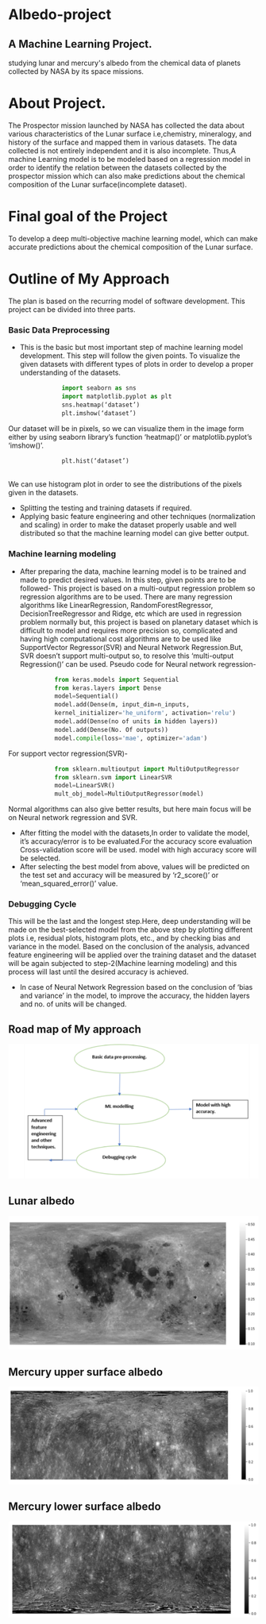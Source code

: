 # Albedo-project
## A Machine Learning Project.
studying lunar and mercury's albedo from the chemical data of planets collected by NASA by its space missions.

# About Project.
The Prospector mission launched by NASA has collected the data about various characteristics of the Lunar surface i.e,chemistry, mineralogy, and history of the surface and mapped them in various datasets. The data collected is not entirely independent and it is also incomplete.
Thus,A machine Learning model is to be modeled based on a regression model in order to identify the relation between the datasets collected by the prospector mission which can also make predictions about the chemical composition of the Lunar surface(incomplete dataset).

# Final goal of the Project
To develop a deep multi-objective machine learning model, which can make accurate predictions about the chemical composition of the Lunar surface.

# Outline of My Approach
The plan is based on the recurring model of software development. This project can be divided into three parts.
### Basic Data Preprocessing
- This is the basic but most important step of machine learning model development. This step will follow the given points.
To visualize the given datasets with different types of plots in order to develop a proper understanding of the datasets.
```Python
               import seaborn as sns
               import matplotlib.pyplot as plt
               sns.heatmap(‘dataset’)
               plt.imshow(‘dataset’) 
```
Our dataset will be in pixels, so we can visualize them in the image form either by using seaborn library’s function ‘heatmap()’ or matplotlib.pyplot’s ‘imshow()’.
```Python
               plt.hist(‘dataset’)
               
```
 We can use histogram plot in order to see the distributions of the pixels given in the datasets.
- Splitting the testing and training datasets if required.
- Applying basic feature engineering and other techniques (normalization and scaling) in order to make the dataset properly usable and well distributed so that the machine     learning model can give better output.

### Machine learning modeling
- After preparing the data, machine learning model is to be trained and made to predict desired values. In this step, given points are to be followed-
This project is based on a multi-output regression problem so regression algorithms are to be used. There are many regression algorithms like LinearRegression,       RandomForestRegressor, DecisionTreeRegressor and Ridge, etc which are used in regression problem normally but, this project is based on planetary dataset which is difficult to model and requires more precision so, complicated and having high computational cost algorithms are to be used like SupportVector Regressor(SVR) and Neural Network Regression.But, SVR doesn’t support multi-output so, to resolve this ‘multi-output Regression()’ can be used. Pseudo code for Neural network regression-
```python
             from keras.models import Sequential
             from keras.layers import Dense
             model=Sequential()
             model.add(Dense(m, input_dim=n_inputs,
             kernel_initializer='he_uniform', activation='relu')
             model.add(Dense(no of units in hidden layers))
             model.add(Dense(No. Of outputs))
             model.compile(loss='mae', optimizer='adam')
```

For support vector regression(SVR)-
             
```python
             from sklearn.multioutput import MultiOutputRegressor
             from sklearn.svm import LinearSVR
             model=LinearSVR()
             mult_obj_model=MultiOutputRegressor(model)
```
Normal algorithms can also give better results, but here main focus will be on Neural network regression and SVR.
- After fitting the model with the datasets,In order to validate the model, it’s accuracy/error is to be evaluated.For the accuracy score evaluation Cross-validation score will be used. model with high accuracy score will be selected.
- After selecting the best model from above, values will be predicted on the test set and accuracy will be measured by ‘r2_score()’ or ‘mean_squared_error()’ value.

### Debugging Cycle
This will be the last and the longest step.Here, deep understanding will be made on the best-selected model from the above step by plotting different plots i.e, residual plots, histogram plots, etc., and by checking bias and variance in the model. Based on the conclusion of the analysis, advanced feature engineering will be applied over the training dataset and the dataset will be again subjected to step-2(Machine learning modeling)  and this process will last until the desired accuracy is achieved.
- In case of Neural Network Regression based on the conclusion of ‘bias and variance’ in the model, to improve the accuracy, the hidden layers and no. of units will be changed.

## Road map of My approach
![image](https://github.com/captainra1/images/blob/master/rd_map.png)

## Lunar albedo
![lunar surface albedo image](https://github.com/captainra1/images/blob/master/lunar_al.png)

## Mercury upper surface albedo

![Mercury upper surface albedo image](https://github.com/captainra1/images/blob/master/mer_up_al.png)

## Mercury lower surface albedo
![Mercury lower surface albedo image](https://github.com/captainra1/images/blob/master/mer_low_al.png)

